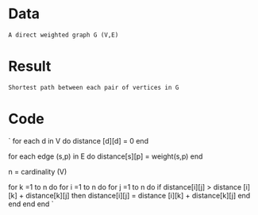 # Data
    A direct weighted graph G (V,E)
# Result
    Shortest path between each pair of vertices in G
# Code
`
for each d in V do
    distance [d][d] = 0
end

for each edge (s,p) in E do
    distance[s][p] = weight(s,p)
end

n = cardinality (V)

for k =1 to n do
    for i =1 to n do
        for j =1 to n do
            if distance[i][j] > distance [i][k] + distance[k][j] then
                distance[i][j] = distance [i][k] + distance[k][j]
            end
        end
    end
end
`